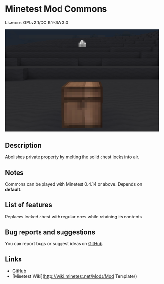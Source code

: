 # Minetest Mod Commons
License: GPLv2.1/CC BY-SA 3.0

![Screenshot](https://github.com/tacotexmex/commons/raw/master/screenshot.png "Screenshot")

## Description
Abolishes private property by melting the solid chest locks into air.

## Notes
Commons can be played with Minetest 0.4.14 or above.
Depends on **default**.

## List of features

Replaces locked chest with regular ones while retaining its contents.

## Bug reports and suggestions
You can report bugs or suggest ideas on [GitHub](http://github.com/tacotexmex/commons/issues/new).
## Links
* [GitHub](https://github.com/tacotexmex/commons/)
* [Minetest Wiki](http://wiki.minetest.net/Mods/Mod Template/)
